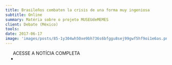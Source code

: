 ```yaml
---
title: Brasileños combaten la crisis de una forma muy ingeniosa
subtitle: Online
summary: Matéria sobre o projeto MUSEUdeMEMES
client: Debate (México)
tools: 
date: 2017-06-17
image: 'images/posts/85-1y304wh50xe9bh736s6bfggu8sej99gwf5hf9oi1e6as.png'
---
```




<div class="post__share"><ul class="share__list list-reset">ACESSE A NOTÍCIA COMPLETA<li class="share__item" style="margin-left: 10px"><a class="share__link share__facebook" style="background: #fa5657" href="https://www.debate.com.mx/mundo/Brasilenos-combaten-la-crisis-de-una-forma-muy-ingeniosa-20170616-0026.html" 
onclick=window.open(this.href, 'pop-up', 'left=20,top=20,width=500,height=500,toolbar=1,resizable=0'); return false;" title="Link" rel="nofollow"><i class="fa-solid fa-link"></i></a></li></ul></div>
<!-- <div class="gallery-box"><div class="gallery"><img src="/clipping/images/example-1.jpg" loading="lazy" alt="Project"><img src="/clipping/images/example-2.jpg" loading="lazy" alt="Project"></div><em>Gallery / <a href="https://www.freepik.com/" target="_blank">Freepic</a></em></div> -->